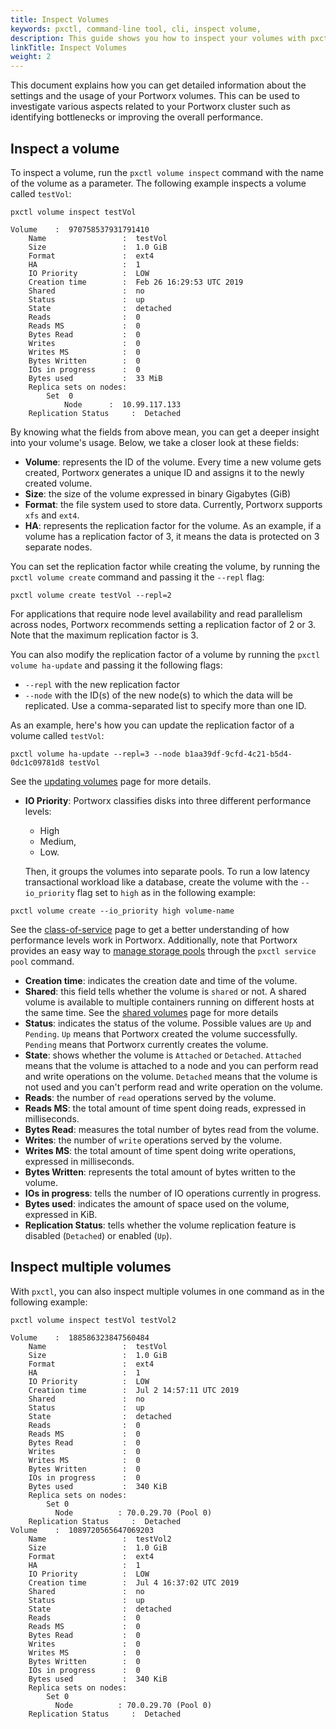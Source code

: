 ```yaml
---
title: Inspect Volumes
keywords: pxctl, command-line tool, cli, inspect volume,
description: This guide shows you how to inspect your volumes with pxctl.
linkTitle: Inspect Volumes
weight: 2
---
```


This document explains how you can get detailed information about the settings and the usage of your Portworx volumes. This can be used to investigate various aspects related to your Portworx cluster such as identifying bottlenecks or improving the overall performance.


## Inspect a volume

To inspect a volume, run the `pxctl volume inspect` command with the name of the volume as a parameter. The following example inspects a volume called `testVol`:

```text
pxctl volume inspect testVol
```

```output
Volume    :  970758537931791410
    Name                 :  testVol
    Size                 :  1.0 GiB
    Format               :  ext4
    HA                   :  1
    IO Priority          :  LOW
    Creation time        :  Feb 26 16:29:53 UTC 2019
    Shared               :  no
    Status               :  up
    State                :  detached
    Reads                :  0
    Reads MS             :  0
    Bytes Read           :  0
    Writes               :  0
    Writes MS            :  0
    Bytes Written        :  0
    IOs in progress      :  0
    Bytes used           :  33 MiB
    Replica sets on nodes:
        Set  0
            Node      :  10.99.117.133
    Replication Status     :  Detached
```

By knowing what the fields from above mean, you can get a deeper insight into your volume's usage. Below, we take a closer look at these fields:

- __Volume__: represents the ID of the volume. Every time a new volume gets created, Portworx generates a unique ID and assigns it to the newly created volume.
- __Size__: the size of the volume expressed in binary Gigabytes (GiB)
- __Format__: the file system used to store data. Currently, Portworx supports `xfs` and `ext4`.
- __HA__: represents the replication factor for the volume. As an example, if a volume has a replication factor of 3, it means the data is protected on 3 separate nodes.

 You can set the replication factor while creating the volume, by running the  `pxctl volume create` command and passing it the `--repl` flag:

 ```text
 pxctl volume create testVol --repl=2
 ```

 For applications that require node level availability and read parallelism across nodes, Portworx recommends setting a replication factor of 2 or 3. Note that the maximum replication factor is 3.

You can also modify the replication factor of a volume by running the `pxctl volume ha-update` and passing it the following flags:

  - `--repl` with the new replication factor
  - `--node` with the ID(s) of the new node(s) to which the data will be replicated. Use a comma-separated list to specify more than one ID.

 As an example, here's how you can update the replication factor of a volume called `testVol`:

 ```text
 pxctl volume ha-update --repl=3 --node b1aa39df-9cfd-4c21-b5d4-0dc1c09781d8 testVol
 ```

 See the [updating volumes](/reference/cli/updating-volumes) page for more details.

- __IO Priority__: Portworx classifies disks into three different performance levels:

  - High
  - Medium,
  - Low.

  Then, it groups the volumes into separate pools. To run a low latency transactional workload like a database, create the volume with the `--io_priority` flag set to `high` as in the following example:

 ```text
 pxctl volume create --io_priority high volume-name
 ```

 See the [class-of-service](/concepts/class-of-service) page to get a better understanding of how performance levels work in Portworx. Additionally, note that Portworx provides an easy way to [manage storage pools](/portworx-install-with-kubernetes/operate-and-maintain-on-kubernetes/maintenance-mode/#storage-pool-maintenance) through the `pxctl service pool` command.

- __Creation time__: indicates the creation date and time of the volume.
- __Shared__: this field tells whether the volume is `shared` or not. A shared volume is available to multiple containers running on different hosts at the same time. See the [shared volumes](/shared/concepts-shared-volumes) page for more details
- __Status__: indicates the status of the volume. Possible values are `Up` and `Pending`. `Up` means that Portworx created the volume successfully. `Pending` means that Portworx currently creates the volume. 
- __State__: shows whether the volume is `Attached` or `Detached`. `Attached` means that the volume is attached to a node and you can perform read and write operations on the volume. `Detached` means that the volume is not used and you can't perform read and write operation on the volume.
- __Reads__: the number of `read` operations served by the volume.
- __Reads MS__: the total amount of time spent doing reads, expressed in milliseconds.
- __Bytes Read__: measures the total number of bytes read from the volume.
- __Writes__: the number of `write` operations served by the volume.
- __Writes MS__: the total amount of time spent doing write operations, expressed in milliseconds.
- __Bytes Written__: represents the total amount of bytes written to the volume.
- __IOs in progress__: tells the number of IO operations currently in progress.
- __Bytes used__: indicates the amount of space used on the volume, expressed in KiB.
- __Replication Status__: tells whether the volume replication feature is disabled (`Detached`) or enabled (`Up`). 

## Inspect multiple volumes

With `pxctl`, you can also inspect multiple volumes in one command as in the following example:

```text
pxctl volume inspect testVol testVol2
```

```output
Volume    :  188586323847560484
    Name                 :  testVol
    Size                 :  1.0 GiB
    Format               :  ext4
    HA                   :  1
    IO Priority          :  LOW
    Creation time        :  Jul 2 14:57:11 UTC 2019
    Shared               :  no
    Status               :  up
    State                :  detached
    Reads                :  0
    Reads MS             :  0
    Bytes Read           :  0
    Writes               :  0
    Writes MS            :  0
    Bytes Written        :  0
    IOs in progress      :  0
    Bytes used           :  340 KiB
    Replica sets on nodes:
        Set 0
          Node          : 70.0.29.70 (Pool 0)
    Replication Status     :  Detached
Volume    :  1089720565647069203
    Name                 :  testVol2
    Size                 :  1.0 GiB
    Format               :  ext4
    HA                   :  1
    IO Priority          :  LOW
    Creation time        :  Jul 4 16:37:02 UTC 2019
    Shared               :  no
    Status               :  up
    State                :  detached
    Reads                :  0
    Reads MS             :  0
    Bytes Read           :  0
    Writes               :  0
    Writes MS            :  0
    Bytes Written        :  0
    IOs in progress      :  0
    Bytes used           :  340 KiB
    Replica sets on nodes:
        Set 0
          Node          : 70.0.29.70 (Pool 0)
    Replication Status     :  Detached
```

